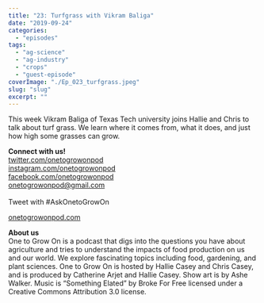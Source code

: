 ```yaml
---
title: "23: Turfgrass with Vikram Baliga"
date: "2019-09-24"
categories: 
  - "episodes"
tags: 
  - "ag-science"
  - "ag-industry"
  - "crops"
  - "guest-episode"
coverImage: "./Ep_023_turfgrass.jpeg"
slug: "slug"
excerpt: ""
---
```


This week Vikram Baliga of Texas Tech university joins Hallie and Chris to talk about turf grass. We learn where it comes from, what it does, and just how high some grasses can grow.

**Connect with us!**  
[twitter.com/onetogrowonpod](https://twitter.com/onetogrowonpod)  
[instagram.com/onetogrowonpod  
](https://instagram.com/onetogrowonpod)[facebook.com/onetogrowonpod  
](https://facebook.com/onetogrowonpod)[onetogrowonpod@gmail.com  
](mailto:onetogrowonpod@gmail.com)  
Tweet with #AskOnetoGrowOn

[onetogrowonpod.com](http://onetogrowonpod.com/)

**About us**  
One to Grow On is a podcast that digs into the questions you have about agriculture and tries to understand the impacts of food production on us and our world. We explore fascinating topics including food, gardening, and plant sciences. One to Grow On is hosted by Hallie Casey and Chris Casey, and is produced by Catherine Arjet and Hallie Casey. Show art is by Ashe Walker. Music is “Something Elated” by Broke For Free licensed under a Creative Commons Attribution 3.0 license.

